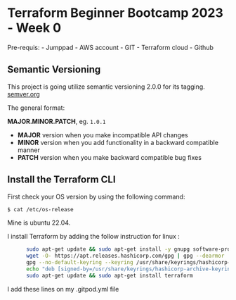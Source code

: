 # Terraform Beginner Bootcamp 2023 - Week 0
Pre-requis:
    - Jumppad
    - AWS account
    - GIT
    - Terraform cloud
    - Github

## Semantic Versioning


This project is going utilize semantic versioning 2.0.0 for its tagging. [semver.org](https://semver.org)

The general format:

**MAJOR.MINOR.PATCH**, eg. `1.0.1`

- **MAJOR** version when you make incompatible API changes
- **MINOR** version when you add functionality in a backward compatible manner
- **PATCH** version when you make backward compatible bug fixes


## Install the Terraform CLI
First check your OS version by using the following command:

```sh
$ cat /etc/os-release
```
Mine is ubuntu 22.04.

I install Terraform by adding the follow instruction for linux :

```sh
      sudo apt-get update && sudo apt-get install -y gnupg software-properties-common
      wget -O- https://apt.releases.hashicorp.com/gpg | gpg --dearmor | sudo tee /usr/share/keyrings/hashicorp-archive-keyring.gpg
      gpg --no-default-keyring --keyring /usr/share/keyrings/hashicorp-archive-keyring.gpg --fingerprint
      echo "deb [signed-by=/usr/share/keyrings/hashicorp-archive-keyring.gpg] https://apt.releases.hashicorp.com $(lsb_release -cs) main" | sudo tee /etc/apt/sources.list.d/hashicorp.list
      sudo apt-get update && sudo apt-get install terraform
```

I add these lines on my .gitpod.yml file

